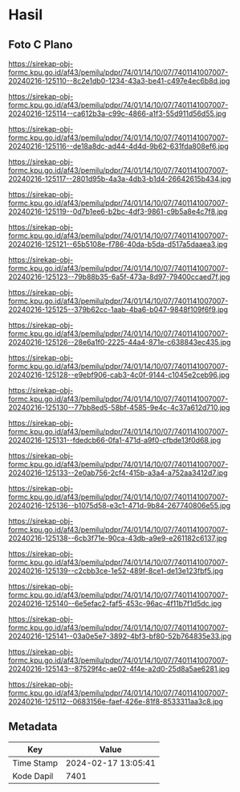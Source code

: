 # Hasil

## Foto C Plano

https://sirekap-obj-formc.kpu.go.id/af43/pemilu/pdpr/74/01/14/10/07/7401141007007-20240216-125110--8c2e1db0-1234-43a3-be41-c497e4ec6b8d.jpg

https://sirekap-obj-formc.kpu.go.id/af43/pemilu/pdpr/74/01/14/10/07/7401141007007-20240216-125114--ca612b3a-c99c-4866-a1f3-55d911d56d55.jpg

https://sirekap-obj-formc.kpu.go.id/af43/pemilu/pdpr/74/01/14/10/07/7401141007007-20240216-125116--de18a8dc-ad44-4d4d-9b62-631fda808ef6.jpg

https://sirekap-obj-formc.kpu.go.id/af43/pemilu/pdpr/74/01/14/10/07/7401141007007-20240216-125117--2801d95b-4a3a-4db3-b1d4-26642615b434.jpg

https://sirekap-obj-formc.kpu.go.id/af43/pemilu/pdpr/74/01/14/10/07/7401141007007-20240216-125119--0d7b1ee6-b2bc-4df3-9861-c9b5a8e4c7f8.jpg

https://sirekap-obj-formc.kpu.go.id/af43/pemilu/pdpr/74/01/14/10/07/7401141007007-20240216-125121--65b5108e-f786-40da-b5da-d517a5daaea3.jpg

https://sirekap-obj-formc.kpu.go.id/af43/pemilu/pdpr/74/01/14/10/07/7401141007007-20240216-125123--79b88b35-6a5f-473a-8d97-79400ccaed7f.jpg

https://sirekap-obj-formc.kpu.go.id/af43/pemilu/pdpr/74/01/14/10/07/7401141007007-20240216-125125--379b62cc-1aab-4ba6-b047-9848f109f6f9.jpg

https://sirekap-obj-formc.kpu.go.id/af43/pemilu/pdpr/74/01/14/10/07/7401141007007-20240216-125126--28e6a1f0-2225-44a4-871e-c638843ec435.jpg

https://sirekap-obj-formc.kpu.go.id/af43/pemilu/pdpr/74/01/14/10/07/7401141007007-20240216-125128--e9ebf906-cab3-4c0f-9144-c1045e2ceb96.jpg

https://sirekap-obj-formc.kpu.go.id/af43/pemilu/pdpr/74/01/14/10/07/7401141007007-20240216-125130--77bb8ed5-58bf-4585-9e4c-4c37a612d710.jpg

https://sirekap-obj-formc.kpu.go.id/af43/pemilu/pdpr/74/01/14/10/07/7401141007007-20240216-125131--fdedcb66-0fa1-471d-a9f0-cfbde13f0d68.jpg

https://sirekap-obj-formc.kpu.go.id/af43/pemilu/pdpr/74/01/14/10/07/7401141007007-20240216-125133--2e0ab756-2cf4-415b-a3a4-a752aa3412d7.jpg

https://sirekap-obj-formc.kpu.go.id/af43/pemilu/pdpr/74/01/14/10/07/7401141007007-20240216-125136--b1075d58-e3c1-471d-9b84-267740806e55.jpg

https://sirekap-obj-formc.kpu.go.id/af43/pemilu/pdpr/74/01/14/10/07/7401141007007-20240216-125138--6cb3f71e-90ca-43db-a9e9-e261182c6137.jpg

https://sirekap-obj-formc.kpu.go.id/af43/pemilu/pdpr/74/01/14/10/07/7401141007007-20240216-125139--c2cbb3ce-1e52-489f-8ce1-de13e123fbf5.jpg

https://sirekap-obj-formc.kpu.go.id/af43/pemilu/pdpr/74/01/14/10/07/7401141007007-20240216-125140--6e5efac2-faf5-453c-96ac-4f11b7f1d5dc.jpg

https://sirekap-obj-formc.kpu.go.id/af43/pemilu/pdpr/74/01/14/10/07/7401141007007-20240216-125141--03a0e5e7-3892-4bf3-bf80-52b764835e33.jpg

https://sirekap-obj-formc.kpu.go.id/af43/pemilu/pdpr/74/01/14/10/07/7401141007007-20240216-125143--87529f4c-ae02-4f4e-a2d0-25d8a5ae6281.jpg

https://sirekap-obj-formc.kpu.go.id/af43/pemilu/pdpr/74/01/14/10/07/7401141007007-20240216-125112--0683156e-faef-426e-81f8-8533311aa3c8.jpg


## Metadata

| Key        | Value               |
| ---------- | ------------------- |
| Time Stamp | 2024-02-17 13:05:41 |
| Kode Dapil | 7401                |



